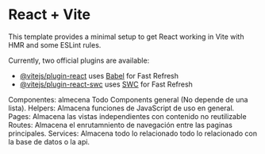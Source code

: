 # React + Vite

This template provides a minimal setup to get React working in Vite with HMR and some ESLint rules.

Currently, two official plugins are available:

- [@vitejs/plugin-react](https://github.com/vitejs/vite-plugin-react/blob/main/packages/plugin-react/README.md) uses [Babel](https://babeljs.io/) for Fast Refresh
- [@vitejs/plugin-react-swc](https://github.com/vitejs/vite-plugin-react-swc) uses [SWC](https://swc.rs/) for Fast Refresh

Componentes: almecena Todo Components general (No depende de una lista).
Helpers: Almacena funciones de JavaScript de uso en general.
Pages: Almacena las vistas independientes con contenido no reutilizable
Routes: Almacena el enrutamniento de navegación entre las paginas principales.
Services: Almacena todo lo relacionado todo lo relacionado con la base de datos o la api.
